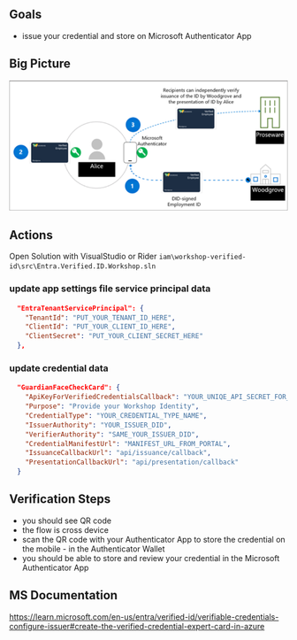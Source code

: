 ## Goals
- issue your credential and store on Microsoft Authenticator App

## Big Picture
![Flow](flow.png)

## Actions
Open Solution with VisualStudio or Rider `iam\workshop-verified-id\src\Entra.Verified.ID.Workshop.sln`

### update app settings file service principal data
```json
  "EntraTenantServicePrincipal": {
    "TenantId": "PUT_YOUR_TENANT_ID_HERE",
    "ClientId": "PUT_YOUR_CLIENT_ID_HERE",
    "ClientSecret": "PUT_YOUR_CLIENT_SECRET_HERE"
  },
```

### update credential data
```json
  "GuardianFaceCheckCard": {
    "ApiKeyForVerifiedCredentialsCallback": "YOUR_UNIQE_API_SECRET_FOR_CALLBACK",
    "Purpose": "Provide your Workshop Identity",
    "CredentialType": "YOUR_CREDENTIAL_TYPE_NAME",
    "IssuerAuthority": "YOUR_ISSUER_DID",
    "VerifierAuthority": "SAME_YOUR_ISSUER_DID",
    "CredentialManifestUrl": "MANIFEST_URL_FROM_PORTAL",
    "IssuanceCallbackUrl": "api/issuance/callback",
    "PresentationCallbackUrl": "api/presentation/callback"
  }
```

## Verification Steps
- you should see QR code 
- the flow is cross device
- scan the QR code with your Authenticator App to store the credential on the mobile - in the Authenticator Wallet
- you should be able to store and review your credential in the Microsoft Authenticator App

## MS Documentation
https://learn.microsoft.com/en-us/entra/verified-id/verifiable-credentials-configure-issuer#create-the-verified-credential-expert-card-in-azure